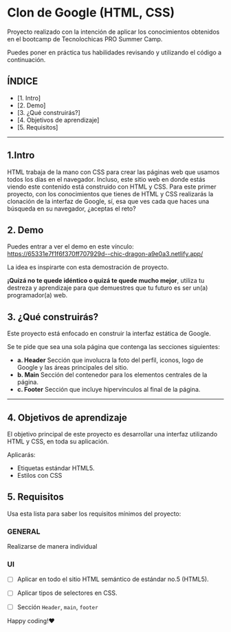 # Clon de Google (HTML, CSS)

Proyecto realizado con la intención de aplicar los conocimientos obtenidos en el bootcamp de Tecnolochicas PRO Summer Camp.

Puedes poner en práctica tus habilidades revisando y utilizando el código a continuación.

## ÍNDICE

* [1. Intro]
* [2. Demo]
* [3. ¿Qué construirás?]
* [4. Objetivos de aprendizaje]
* [5. Requisitos]

****

## 1.Intro

HTML trabaja de la mano con CSS para crear las páginas web que usamos todos los días en el navegador. Incluso, este sitio web en donde estás viendo este contenido está construido con HTML y CSS. Para este primer proyecto, con los conocimientos que tienes de HTML y CSS realizarás la clonación de la interfaz de Google, sí, esa que ves cada que haces una búsqueda en su navegador, ¿aceptas el reto?

## 2. Demo
Puedes entrar a ver el demo en este vínculo: https://65331e7f1f6f370ff707929d--chic-dragon-a9e0a3.netlify.app/

La idea es inspirarte con esta demostración de proyecto. 

**¡Quizá no te quede idéntico o quizá te quede mucho mejor**, utiliza tu destreza y aprendizaje para que demuestres que tu futuro es ser un(a) programador(a) web.

## 3. ¿Qué construirás?

Este proyecto está enfocado en construir la interfaz estática de Google.

Se te pide que sea una sola página que contenga las secciones siguientes:
  - **a. Header**
    Sección que involucra la foto del perfil, iconos, logo de Google y las áreas principales del sitio.
  - **b. Main**
    Sección del contenedor para los elementos centrales de la página. 
  - **c. Footer**
    Sección que incluye hipervínculos al final de la página.

****

## 4. Objetivos de aprendizaje

El objetivo principal de este proyecto es desarrollar una interfaz utilizando HTML y CSS, en toda su aplicación.

Aplicarás:

- Etiquetas estándar HTML5.
- Estilos con CSS


## 5. Requisitos

Usa esta lista para saber los requisitos mínimos del proyecto:

### GENERAL

Realizarse de manera individual

### UI
- [ ] Aplicar en todo el sitio HTML semántico de estándar no.5 (HTML5).
- [ ] Aplicar tipos de selectores en CSS.
- [ ] Sección `Header`, `main`, `footer`


Happy coding!❤
